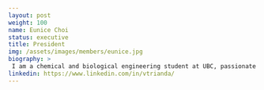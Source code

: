 ```yaml
---
layout: post
weight: 100
name: Eunice Choi
status: executive
title: President
img: /assets/images/members/eunice.jpg
biography: >
 I am a chemical and biological engineering student at UBC, passionate about sustainability and how I can contribute in the future as an engineer. Currently, I am broadening my understanding of the engineering industry by working as a Junior Process Engineer at Chemetics (Worley), a company that specializes in sulphuric acid and chlorine chemical production. I am also a member of the student council in my department, which I have joined to expand my network and improve my leadership skills. I am grateful to have the opportunity to join the Innovation OnBoard team and to work with innovative peers and professionals that share a similar vision!
linkedin: https://www.linkedin.com/in/vtrianda/
---
```

